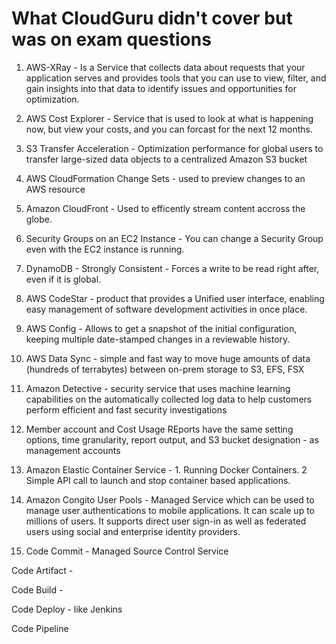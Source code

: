 # What CloudGuru didn't cover but was on exam questions

1. AWS-XRay - Is a Service that collects data about requests that your application serves and provides tools that you can use to view, filter, and gain insights into that data to identify issues and opportunities for optimization.


2. AWS Cost Explorer - Service that is used to look at what is happening now, but view your costs, and you can forcast for the next 12 months.

3. S3 Transfer Acceleration - Optimization performance for global users to transfer large-sized data objects to a centralized Amazon S3 bucket

4. AWS CloudFormation Change Sets - used to preview changes to an AWS resource

5. Amazon CloudFront - Used to efficently stream content accross the globe.

6. Security Groups on an EC2 Instance - You can change a Security Group even with the EC2 instance is running.

7. DynamoDB - Strongly Consistent - Forces a write to be read right after, even if it is global.

8. AWS CodeStar - product that provides a Unified user interface, enabling easy management of software development activities in once place.

9. AWS Config - Allows to get a snapshot of the initial configuration, keeping multiple date-stamped changes in a reviewable history.

10. AWS Data Sync - simple and fast way to move huge amounts of data (hundreds of terrabytes) between on-prem storage to S3, EFS, FSX

11. Amazon Detective - security service that uses machine learning capabilities on the automatically collected log data to help customers perform efficient and fast security investigations

12. Member account and Cost Usage REports have the same setting options, time granularity, report output, and S3 bucket designation - as management accounts

13. Amazon Elastic Container Service - 1. Running Docker Containers. 2 Simple API call to launch and stop container based applications.

14. Amazon Congito User Pools - Managed Service which can be used to manage user authentications to mobile applications. It can scale up to millions of users. It supports direct user sign-in as well as federated users using social and enterprise identity providers.

15. Code Commit - Managed Source Control Service

Code Artifact -

Code Build -

Code Deploy - like Jenkins

Code Pipeline